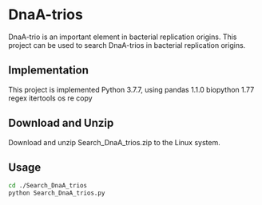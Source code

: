 # DnaA-trios
DnaA-trio is an important element in bacterial replication origins. This project can be used to search DnaA-trios in bacterial replication origins.

## Implementation
This project is implemented Python 3.7.7, using 
pandas  1.1.0
biopython  1.77
regex
itertools
os
re
copy

## Download and Unzip
Download and unzip Search_DnaA_trios.zip to the Linux system.

## Usage
```sh
cd ./Search_DnaA_trios
python Search_DnaA_trios.py
```
## 
